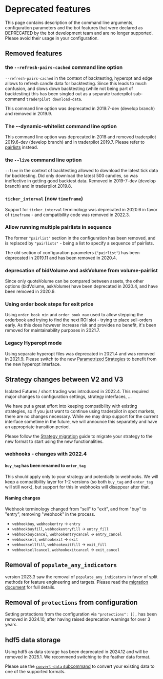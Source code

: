 # Deprecated features

This page contains description of the command line arguments, configuration parameters
and the bot features that were declared as DEPRECATED by the bot development team
and are no longer supported. Please avoid their usage in your configuration.

## Removed features

### the `--refresh-pairs-cached` command line option

`--refresh-pairs-cached` in the context of backtesting, hyperopt and edge allows to refresh candle data for backtesting.
Since this leads to much confusion, and slows down backtesting (while not being part of backtesting) this has been singled out as a separate traderpilot sub-command `traderpilot download-data`.

This command line option was deprecated in 2019.7-dev (develop branch) and removed in 2019.9.

### The **--dynamic-whitelist** command line option

This command line option was deprecated in 2018 and removed traderpilot 2019.6-dev (develop branch) and in traderpilot 2019.7.
Please refer to [pairlists](plugins.md#pairlists-and-pairlist-handlers) instead.

### the `--live` command line option

`--live` in the context of backtesting allowed to download the latest tick data for backtesting.
Did only download the latest 500 candles, so was ineffective in getting good backtest data.
Removed in 2019-7-dev (develop branch) and in traderpilot 2019.8.

### `ticker_interval` (now `timeframe`)

Support for `ticker_interval` terminology was deprecated in 2020.6 in favor of `timeframe` - and compatibility code was removed in 2022.3.

### Allow running multiple pairlists in sequence

The former `"pairlist"` section in the configuration has been removed, and is replaced by `"pairlists"` - being a list to specify a sequence of pairlists.

The old section of configuration parameters (`"pairlist"`) has been deprecated in 2019.11 and has been removed in 2020.4.

### deprecation of bidVolume and askVolume from volume-pairlist

Since only quoteVolume can be compared between assets, the other options (bidVolume, askVolume) have been deprecated in 2020.4, and have been removed in 2020.9.

### Using order book steps for exit price

Using `order_book_min` and `order_book_max` used to allow stepping the orderbook and trying to find the next ROI slot - trying to place sell-orders early.
As this does however increase risk and provides no benefit, it's been removed for maintainability purposes in 2021.7.

### Legacy Hyperopt mode

Using separate hyperopt files was deprecated in 2021.4 and was removed in 2021.9.
Please switch to the new [Parametrized Strategies](hyperopt.md) to benefit from the new hyperopt interface.

## Strategy changes between V2 and V3

Isolated Futures / short trading was introduced in 2022.4. This required major changes to configuration settings, strategy interfaces, ...

We have put a great effort into keeping compatibility with existing strategies, so if you just want to continue using traderpilot in spot markets, there are no changes necessary.
While we may drop support for the current interface sometime in the future, we will announce this separately and have an appropriate transition period.

Please follow the [Strategy migration](strategy_migration.md) guide to migrate your strategy to the new format to start using the new functionalities.

### webhooks - changes with 2022.4

#### `buy_tag` has been renamed to `enter_tag`

This should apply only to your strategy and potentially to webhooks.
We will keep a compatibility layer for 1-2 versions (so both `buy_tag` and `enter_tag` will still work), but support for this in webhooks will disappear after that.

#### Naming changes

Webhook terminology changed from "sell" to "exit", and from "buy" to "entry", removing "webhook" in the process.

* `webhookbuy`, `webhookentry` -> `entry`
* `webhookbuyfill`, `webhookentryfill` -> `entry_fill`
* `webhookbuycancel`, `webhookentrycancel` -> `entry_cancel`
* `webhooksell`, `webhookexit` -> `exit`
* `webhooksellfill`, `webhookexitfill` -> `exit_fill`
* `webhooksellcancel`, `webhookexitcancel` -> `exit_cancel`

## Removal of `populate_any_indicators`

version 2023.3 saw the removal of `populate_any_indicators` in favor of split methods for feature engineering and targets. Please read the [migration document](strategy_migration.md#traderai-strategy) for full details.

## Removal of `protections` from configuration

Setting protections from the configuration via `"protections": [],` has been removed in 2024.10, after having raised deprecation warnings for over 3 years.

## hdf5 data storage

Using hdf5 as data storage has been deprecated in 2024.12 and will be removed in 2025.1. We recommend switching to the feather data format.

Please use the [`convert-data` subcommand](data-download.md#sub-command-convert-data) to convert your existing data to one of the supported formats.
